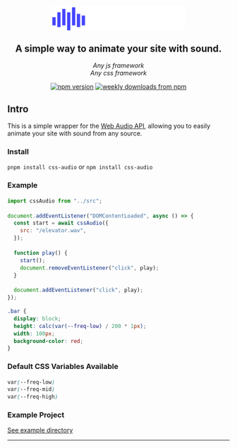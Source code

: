 <p align="center">
<img align="center" width="300" src="https://github.com/BenjaminAHodgson/css-audio/blob/master/logo.svg" />
</p>

<h2 align="center">A simple way to animate your site with sound.</h2>

<p align="center">
  <em>
    Any js framework
  </em>
  <br />
  <em>
    Any css framework
  </em>
  <br />
</p>

<p align="center">
  <a href="https://www.npmjs.com/package/css-audio">
    <img alt="npm version" src="https://img.shields.io/npm/v/css-audio.svg?style=flat-square"></a>
  <a href="https://www.npmjs.com/package/css-audio">
    <img alt="weekly downloads from npm" src="https://img.shields.io/npm/dw/css-audio.svg?style=flat-square"></a>
</p>

## Intro

This is a simple wrapper for the [Web Audio API](https://developer.mozilla.org/en-US/docs/Web/API/Web_Audio_API), allowing you to easily animate your site with sound from any source.

### Install

`pnpm install css-audio`
or
`npm install css-audio`

### Example

```js
import cssAudio from "../src";

document.addEventListener("DOMContentLoaded", async () => {
  const start = await cssAudio({
    src: "/elevator.wav",
  });

  function play() {
    start();
    document.removeEventListener("click", play);
  }

  document.addEventListener("click", play);
});
```

```css
.bar {
  display: block;
  height: calc(var(--freq-low) / 200 * 1px);
  width: 100px;
  background-color: red;
}
```

### Default CSS Variables Available

```css
var(--freq-low)
var(--freq-mid)
var(--freq-high)
```

### Example Project
[See example directory](https://github.com/BenjaminAHodgson/css-audio/tree/master/example)

---
